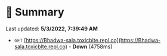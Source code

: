 # 📖 Summary
Last updated: **5/3/2022, 7:39:49 AM**

- `GET` [https://Bhadwa-sala.toxicblte.repl.co](https://Bhadwa-sala.toxicblte.repl.co) - **Down** (4758ms)
